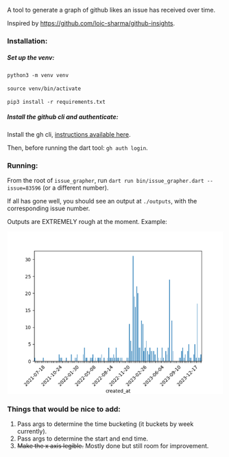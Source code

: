 A tool to generate a graph of github likes an issue has received over time. 

Inspired by https://github.com/loic-sharma/github-insights.

### Installation:

##### Set up the venv:

`python3 -m venv venv`

`source venv/bin/activate`

`pip3 install -r requirements.txt`

##### Install the github cli and authenticate:
Install the gh cli, [instructions available here](https://github.com/gmackall/productivity-tools/tree/main/issue_grapher).

Then, before running the dart tool: `gh auth login`.

### Running:
From the root of `issue_grapher`, run `dart run bin/issue_grapher.dart --issue=83596` (or a different number).

If all has gone well, you should see an output at `./outputs`, with the corresponding issue number.

Outputs are EXTREMELY rough at the moment. Example:

![Example output](https://github.com/gmackall/productivity-tools/blob/main/issue_grapher/sample.png)

### Things that would be nice to add:
1. Pass args to determine the time bucketing (it buckets by week currently).
2. Pass args to determine the start and end time.
3. ~~Make the x axis legible.~~ Mostly done but still room for improvement.